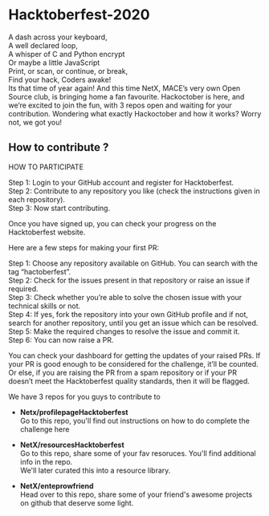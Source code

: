 # Hacktoberfest-2020

A dash across your keyboard,  
A well declared loop,   
A whisper of C and Python encrypt  
Or maybe a little JavaScript  
Print, or scan, or continue, or break,  
Find your hack, Coders awake!  
Its that time of year again! And this time NetX, MACE’s very own Open Source club, is bringing home a fan favourite. Hackoctober is here, and we’re excited to join the fun, with 3 repos open and waiting for your contribution. Wondering what exactly Hackoctober and how it works? Worry not, we got you!  



## How to contribute ?

HOW TO PARTICIPATE

Step 1: Login to your GitHub account and register for Hacktoberfest.  
Step 2: Contribute to any repository you like (check the instructions given in each repository).  
Step 3: Now start contributing.  

Once you have signed up, you can check your progress on the Hacktoberfest website.  

Here are a few steps for making your first PR:  

Step 1: Choose any repository available on GitHub. You can search with the tag “hactoberfest”.  
Step 2: Check for the issues present in that repository or raise an issue if required.  
Step 3: Check whether you’re able to solve the chosen issue with your technical skills or not.  
Step 4: If yes, fork the repository into your own GitHub profile and if not, search for another repository, until you get an issue which can be resolved.  
Step 5: Make the required changes to resolve the issue and commit it.  
Step 6: You can now raise a PR.  
  
You can check your dashboard for getting the updates of your raised PRs. If your PR is good enough to be considered for the challenge, it’ll be counted. Or else, if you are raising the PR from a spam repository or if your PR doesn’t meet the Hacktoberfest quality standards, then it will be flagged.
  
We have 3 repos for you guys to contribute to  

- **Netx/profilepageHacktoberfest**  
  Go to this repo, you'll find out instructions on how to do complete the challenge here
 
- **NetX/resourcesHacktoberfest**  
  Go to this repo, share some of your fav resoruces. You'll find additional info in the repo.   
  We'll later curated this into a resource library. 
  
- **NetX/enteprowfriend**  
    Head over to this repo, share some of your friend's awesome projects on github that deserve some light.
